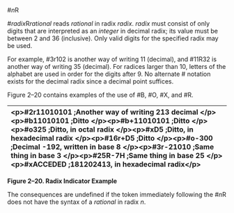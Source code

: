  

#*n*R 

#*radix*R*rational* reads *rational* in radix *radix*. *radix* must consist of only digits that are interpreted as an *integer* in decimal radix; its value must be between 2 and 36 (inclusive). Only valid digits for the specified radix may be used. 

For example, #3r102 is another way of writing 11 (decimal), and #11R32 is another way of writing 35 (decimal). For radices larger than 10, letters of the alphabet are used in order for the digits after 9. No alternate # notation exists for the decimal radix since a decimal point suffices. 

Figure 2–20 contains examples of the use of #B, #O, #X, and #R. 

|&#60;p&#62;#2r11010101 ;Another way of writing 213 decimal &#60;/p&#62;&#60;p&#62;#b11010101 ;Ditto &#60;/p&#62;&#60;p&#62;#b+11010101 ;Ditto &#60;/p&#62;&#60;p&#62;#o325 ;Ditto, in octal radix &#60;/p&#62;&#60;p&#62;#xD5 ;Ditto, in hexadecimal radix &#60;/p&#62;&#60;p&#62;#16r+D5 ;Ditto &#60;/p&#62;&#60;p&#62;#o-300 ;Decimal -192, written in base 8 &#60;/p&#62;&#60;p&#62;#3r-21010 ;Same thing in base 3 &#60;/p&#62;&#60;p&#62;#25R-7H ;Same thing in base 25 &#60;/p&#62;&#60;p&#62;#xACCEDED ;181202413, in hexadecimal radix&#60;/p&#62;|
| :- |


**Figure 2–20. Radix Indicator Example** 

The consequences are undefined if the token immediately following the #*n*R does not have the syntax of a *rational* in radix *n*. 

